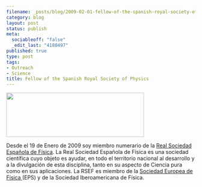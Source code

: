 ```yaml
--- 
filename: _posts/blog/2009-02-01-fellow-of-the-spanish-royal-society-of-physicsmiembro-numerario-de-la-real-sociedad-espanola-de-fisica.md
category: blog
layout: post
status: publish
meta: 
  sociableoff: "false"
  _edit_last: "4180497"
published: true
type: post
tags: 
- Outreach
- Science
title: Fellow of the Spanish Royal Society of Physics
---
```

<a href="https://rsef.org/">
<img class="aligncenter" title="RSEF logo banner" src="https://rsef.uc3m.es/templates/rt_showcar/images/sc_title.png" alt="" width="366" height="118" /></a>

Desde el 19 de Enero de 2009 soy miembro numerario de la <a href="https://rsef.org/">Real Sociedad Española de Física</a>.
La Real Sociedad Española de Física es una sociedad científica cuyo objeto es ayudar, en todo el territorio nacional al desarrollo y a la divulgación de esta disciplina, tanto en su aspecto de Ciencia pura como en sus aplicaciones.
La RSEF es miembro de la <a href="https://www.eps.org/">Sociedad Europea de Física </a>(EPS) y de la Sociedad Iberoamericana de Física.<!--:-->
